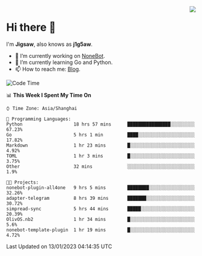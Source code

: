 <a href="#">
  <img align="right" src="https://github-readme-stats.vercel.app/api?username=j1g5awi&count_private=true&show_icons=true&title_color=80070B&text_color=B3B3B3&bg_color=212121&icon_color=80070B" />
</a>

# Hi there 👋

I'm **Jigsaw**, also knows as **j1g5aw**.

- 🔭 I’m currently working on [NoneBot](https://github.com/nonebot).
- 🌱 I’m currently learning Go and Python.
- 📫 How to reach me: [Blog](https://blog.maddestroyer.xyz/).

<!--START_SECTION:waka-->
![Code Time](http://img.shields.io/badge/Code%20Time-958%20hrs%2034%20mins-blue)

📊 **This Week I Spent My Time On** 

```text
⌚︎ Time Zone: Asia/Shanghai

💬 Programming Languages: 
Python                   18 hrs 57 mins      ████████████████░░░░░░░░░   67.23% 
Go                       5 hrs 1 min         ████░░░░░░░░░░░░░░░░░░░░░   17.82% 
Markdown                 1 hr 23 mins        █░░░░░░░░░░░░░░░░░░░░░░░░   4.92% 
TOML                     1 hr 3 mins         █░░░░░░░░░░░░░░░░░░░░░░░░   3.75% 
Other                    32 mins             ░░░░░░░░░░░░░░░░░░░░░░░░░   1.9%

🐱‍💻 Projects: 
nonebot-plugin-all4one   9 hrs 5 mins        ████████░░░░░░░░░░░░░░░░░   32.26% 
adapter-telegram         8 hrs 39 mins       ███████░░░░░░░░░░░░░░░░░░   30.72% 
simpread-sync            5 hrs 44 mins       █████░░░░░░░░░░░░░░░░░░░░   20.39% 
OlivOS.nb2               1 hr 34 mins        █░░░░░░░░░░░░░░░░░░░░░░░░   5.6% 
nonebot-template-plugin  1 hr 19 mins        █░░░░░░░░░░░░░░░░░░░░░░░░   4.72%

```


 Last Updated on 13/01/2023 04:14:35 UTC
<!--END_SECTION:waka-->
